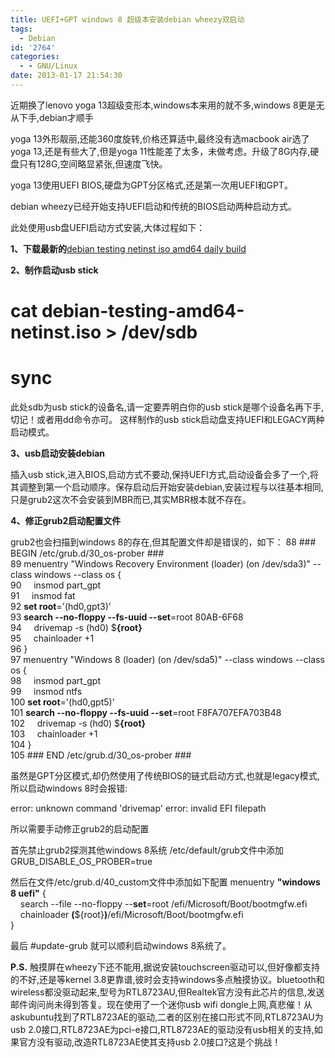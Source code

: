 ```yaml
---
title: UEFI+GPT windows 8 超级本安装debian wheezy双启动
tags:
  - Debian
id: '2764'
categories:
  - - GNU/Linux
date: 2013-01-17 21:54:30
---
```


近期换了lenovo yoga 13超级变形本,windows本来用的就不多,windows 8更是无从下手,debian才顺手
<!-- more -->
yoga 13外形靓丽,还能360度旋转,价格还算适中,最终没有选macbook air选了yoga 13,还是有些大了,但是yoga 11性能差了太多，未做考虑。升级了8G内存,硬盘只有128G,空间略显紧张,但速度飞快。

yoga 13使用UEFI BIOS,硬盘为GPT分区格式,还是第一次用UEFI和GPT。

debian wheezy已经开始支持UEFI启动和传统的BIOS启动两种启动方式。

此处使用usb盘UEFI启动方式安装,大体过程如下：

**1、下载最新的**[debian testing netinst iso amd64 daily build](http://cdimage.debian.org/cdimage/daily-builds/daily/arch-latest/amd64/iso-cd/debian-testing-amd64-netinst.iso)

**2、制作启动usb stick**

# cat debian-testing-amd64-netinst.iso > /dev/sdb
# sync

此处sdb为usb stick的设备名,请一定要弄明白你的usb stick是哪个设备名再下手,切记！或者用dd命令亦可。
这样制作的usb stick启动盘支持UEFI和LEGACY两种启动模式。

**3、usb启动安装debian**

插入usb stick,进入BIOS,启动方式不要动,保持UEFI方式,启动设备会多了一个,将其调整到第一个启动顺序。保存启动后开始安装debian,安装过程与以往基本相同,只是grub2这次不会安装到MBR而已,其实MBR根本就不存在。

**4、修正grub2启动配置文件**

grub2也会扫描到windows 8的存在,但其配置文件却是错误的，如下：
 88 \### BEGIN /etc/grub.d/30_os-prober ###  
 89 menuentry "Windows Recovery Environment (loader) (on /dev/sda3)" --class windows --class os {  
 90     insmod part_gpt  
 91     insmod fat  
 92  **set root**\='(hd0,gpt3)'  
 93  **search --no-floppy --fs-uuid --set**\=root 80AB-6F68  
 94     drivemap -s (hd0) $**{root}**  
 95     chainloader +1  
 96 }  
 97 menuentry "Windows 8 (loader) (on /dev/sda5)" --class windows --class os {  
 98     insmod part_gpt  
 99     insmod ntfs  
100  **set root**\='(hd0,gpt5)'  
101  **search --no-floppy --fs-uuid --set**\=root F8FA707EFA703B48  
102     drivemap -s (hd0) $**{root}**  
103     chainloader +1  
104 }  
105 \### END /etc/grub.d/30_os-prober ### 

虽然是GPT分区模式,却仍然使用了传统BIOS的链式启动方式,也就是legacy模式,所以启动windows 8时会报错:

error: unknown command 'drivemap'
error: invalid EFI filepath

所以需要手动修正grub2的启动配置

首先禁止grub2探测其他windows 8系统
/etc/default/grub文件中添加
GRUB_DISABLE_OS_PROBER=true

然后在文件/etc/grub.d/40_custom文件中添加如下配置
 menuentry **"**windows 8 uefi**"** {  
    search --file --no-floppy --**set**\=root /efi/Microsoft/Boot/bootmgfw.efi  
    chainloader **(**${root}**)**/efi/Microsoft/Boot/bootmgfw.efi  
} 

最后
#update-grub
就可以顺利启动windows 8系统了。

**P.S.**
触摸屏在wheezy下还不能用,据说安装touchscreen驱动可以,但好像都支持的不好,还是等kernel 3.8更靠谱,彼时会支持windows多点触摸协议。bluetooth和wireless都没驱动起来,型号为RTL8723AU,但Realtek官方没有此芯片的信息,发送邮件询问尚未得到答复。现在使用了一个迷你usb wifi dongle上网,真悲催！从askubuntu找到了RTL8723AE的驱动,二者的区别在接口形式不同,RTL8723AU为usb 2.0接口,RTL8723AE为pci-e接口,RTL8723AE的驱动没有usb相关的支持,如果官方没有驱动,改造RTL8723AE使其支持usb 2.0接口?这是个挑战！